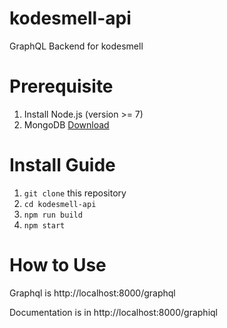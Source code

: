 # kodesmell-api
GraphQL Backend for kodesmell

# Prerequisite
1. Install Node.js (version >= 7)
2. MongoDB [Download](https://www.mongodb.com/download-center?jmp=nav#community)

# Install Guide
1. `git clone` this repository
2. `cd kodesmell-api`
3. `npm run build`
4. `npm start`

# How to Use

Graphql is http://localhost:8000/graphql

Documentation is in http://localhost:8000/graphiql